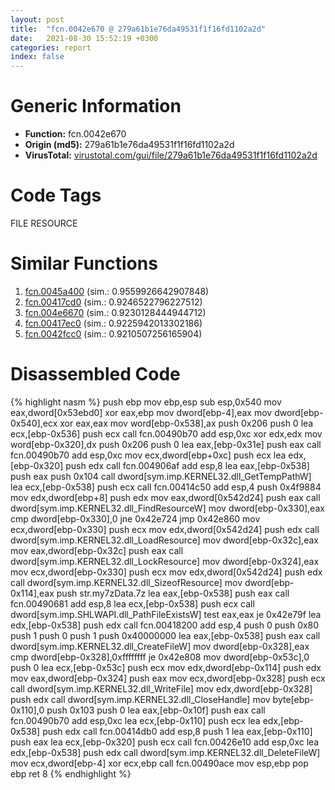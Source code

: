 ```yaml
---
layout: post
title:  "fcn.0042e670 @ 279a61b1e76da49531f1f16fd1102a2d"
date:   2021-08-30 15:52:19 +0300
categories: report
index: false
---
```


# Generic Information
- **Function:** fcn.0042e670
- **Origin (md5):** 279a61b1e76da49531f1f16fd1102a2d
- **VirusTotal:** [virustotal.com/gui/file/279a61b1e76da49531f1f16fd1102a2d][virustotal_ref]

# Code Tags
<span class="tag" id="FILE">FILE</span>
<span class="tag" id="RESOURCE">RESOURCE</span>


# Similar Functions

1. [fcn.0045a400][similar_1_ref] (sim.: 0.9559926642907848)
2. [fcn.00417cd0][similar_2_ref] (sim.: 0.9246522796227512)
3. [fcn.004e6670][similar_3_ref] (sim.: 0.9230128444944712)
4. [fcn.00417ec0][similar_4_ref] (sim.: 0.9225942013302186)
5. [fcn.0042fcc0][similar_5_ref] (sim.: 0.9210507256165904)


# Disassembled Code

{% highlight nasm %}
push ebp
mov ebp,esp
sub esp,0x540
mov eax,dword[0x53ebd0]
xor eax,ebp
mov dword[ebp-4],eax
mov dword[ebp-0x540],ecx
xor eax,eax
mov word[ebp-0x538],ax
push 0x206
push 0
lea ecx,[ebp-0x536]
push ecx
call fcn.00490b70
add esp,0xc
xor edx,edx
mov word[ebp-0x320],dx
push 0x206
push 0
lea eax,[ebp-0x31e]
push eax
call fcn.00490b70
add esp,0xc
mov ecx,dword[ebp+0xc]
push ecx
lea edx,[ebp-0x320]
push edx
call fcn.004906af
add esp,8
lea eax,[ebp-0x538]
push eax
push 0x104
call dword[sym.imp.KERNEL32.dll_GetTempPathW]
lea ecx,[ebp-0x538]
push ecx
call fcn.00414c50
add esp,4
push 0x4f9884
mov edx,dword[ebp+8]
push edx
mov eax,dword[0x542d24]
push eax
call dword[sym.imp.KERNEL32.dll_FindResourceW]
mov dword[ebp-0x330],eax
cmp dword[ebp-0x330],0
jne 0x42e724
jmp 0x42e860
mov ecx,dword[ebp-0x330]
push ecx
mov edx,dword[0x542d24]
push edx
call dword[sym.imp.KERNEL32.dll_LoadResource]
mov dword[ebp-0x32c],eax
mov eax,dword[ebp-0x32c]
push eax
call dword[sym.imp.KERNEL32.dll_LockResource]
mov dword[ebp-0x324],eax
mov ecx,dword[ebp-0x330]
push ecx
mov edx,dword[0x542d24]
push edx
call dword[sym.imp.KERNEL32.dll_SizeofResource]
mov dword[ebp-0x114],eax
push str.my7zData.7z
lea eax,[ebp-0x538]
push eax
call fcn.00490681
add esp,8
lea ecx,[ebp-0x538]
push ecx
call dword[sym.imp.SHLWAPI.dll_PathFileExistsW]
test eax,eax
je 0x42e79f
lea edx,[ebp-0x538]
push edx
call fcn.00418200
add esp,4
push 0
push 0x80
push 1
push 0
push 1
push 0x40000000
lea eax,[ebp-0x538]
push eax
call dword[sym.imp.KERNEL32.dll_CreateFileW]
mov dword[ebp-0x328],eax
cmp dword[ebp-0x328],0xffffffff
je 0x42e808
mov dword[ebp-0x53c],0
push 0
lea ecx,[ebp-0x53c]
push ecx
mov edx,dword[ebp-0x114]
push edx
mov eax,dword[ebp-0x324]
push eax
mov ecx,dword[ebp-0x328]
push ecx
call dword[sym.imp.KERNEL32.dll_WriteFile]
mov edx,dword[ebp-0x328]
push edx
call dword[sym.imp.KERNEL32.dll_CloseHandle]
mov byte[ebp-0x110],0
push 0x103
push 0
lea eax,[ebp-0x10f]
push eax
call fcn.00490b70
add esp,0xc
lea ecx,[ebp-0x110]
push ecx
lea edx,[ebp-0x538]
push edx
call fcn.00414db0
add esp,8
push 1
lea eax,[ebp-0x110]
push eax
lea ecx,[ebp-0x320]
push ecx
call fcn.00426e10
add esp,0xc
lea edx,[ebp-0x538]
push edx
call dword[sym.imp.KERNEL32.dll_DeleteFileW]
mov ecx,dword[ebp-4]
xor ecx,ebp
call fcn.00490ace
mov esp,ebp
pop ebp
ret 8
{% endhighlight %}


[similar_1_ref]: /report/fcn.0045a400@17d73cbafe6dd96dd6f2291fab06fbb5
[similar_2_ref]: /report/fcn.00417cd0@279a61b1e76da49531f1f16fd1102a2d
[similar_3_ref]: /report/fcn.004e6670@279a61b1e76da49531f1f16fd1102a2d
[similar_4_ref]: /report/fcn.00417ec0@279a61b1e76da49531f1f16fd1102a2d
[similar_5_ref]: /report/fcn.0042fcc0@4fe38de7c6c86a1bad209560fa052231
[virustotal_ref]: https://www.virustotal.com/gui/file/279a61b1e76da49531f1f16fd1102a2d